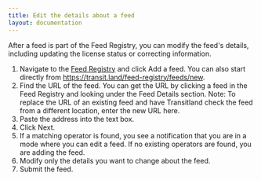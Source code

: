 ```yaml
---
title: Edit the details about a feed
layout: documentation
---
```


After a feed is part of the Feed Registry, you can modify the feed's details, including updating the license status or correcting information.

1. Navigate to the [Feed Registry](https://transit.land/feed-registry/) and click Add a feed. You can also start directly from https://transit.land/feed-registry/feeds/new.
2. Find the URL of the feed. You can get the URL by clicking a feed in the Feed Registry and looking under the Feed Details section. Note: To replace the URL of an existing feed and have Transitland check the feed from a different location, enter the new URL here. 
3. Paste the address into the text box.
4. Click Next.
5. If a matching operator is found, you see a notification that you are in a mode where you can edit a feed. If no existing operators are found, you are adding the feed. 
6. Modify only the details you want to change about the feed. 
7. Submit the feed.
